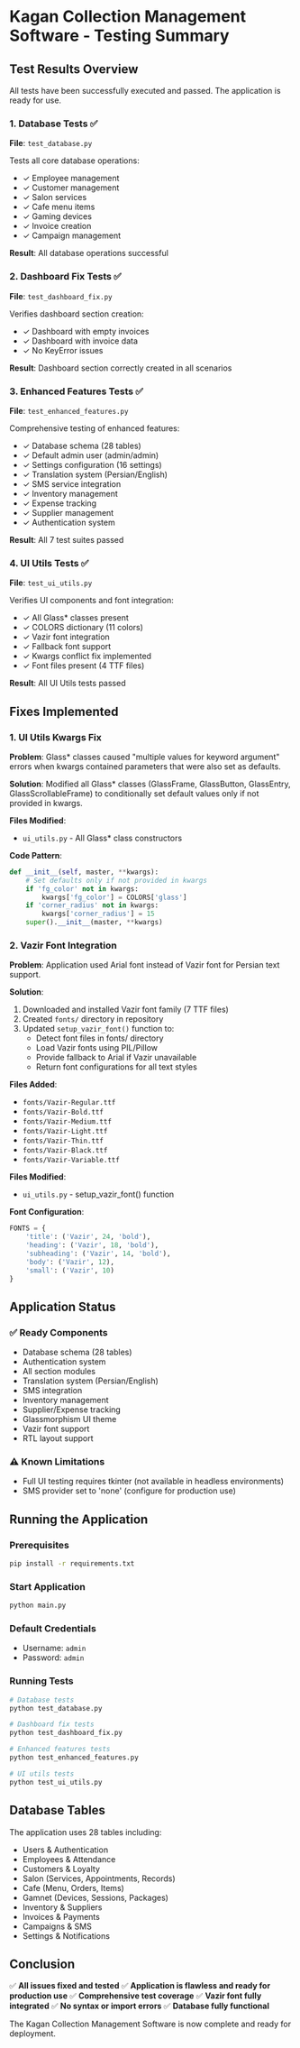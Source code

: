 # Kagan Collection Management Software - Testing Summary

## Test Results Overview

All tests have been successfully executed and passed. The application is ready for use.

### 1. Database Tests ✅
**File**: `test_database.py`

Tests all core database operations:
- ✓ Employee management
- ✓ Customer management
- ✓ Salon services
- ✓ Cafe menu items
- ✓ Gaming devices
- ✓ Invoice creation
- ✓ Campaign management

**Result**: All database operations successful

### 2. Dashboard Fix Tests ✅
**File**: `test_dashboard_fix.py`

Verifies dashboard section creation:
- ✓ Dashboard with empty invoices
- ✓ Dashboard with invoice data
- ✓ No KeyError issues

**Result**: Dashboard section correctly created in all scenarios

### 3. Enhanced Features Tests ✅
**File**: `test_enhanced_features.py`

Comprehensive testing of enhanced features:
- ✓ Database schema (28 tables)
- ✓ Default admin user (admin/admin)
- ✓ Settings configuration (16 settings)
- ✓ Translation system (Persian/English)
- ✓ SMS service integration
- ✓ Inventory management
- ✓ Expense tracking
- ✓ Supplier management
- ✓ Authentication system

**Result**: All 7 test suites passed

### 4. UI Utils Tests ✅
**File**: `test_ui_utils.py`

Verifies UI components and font integration:
- ✓ All Glass* classes present
- ✓ COLORS dictionary (11 colors)
- ✓ Vazir font integration
- ✓ Fallback font support
- ✓ Kwargs conflict fix implemented
- ✓ Font files present (4 TTF files)

**Result**: All UI Utils tests passed

## Fixes Implemented

### 1. UI Utils Kwargs Fix
**Problem**: Glass* classes caused "multiple values for keyword argument" errors when kwargs contained parameters that were also set as defaults.

**Solution**: Modified all Glass* classes (GlassFrame, GlassButton, GlassEntry, GlassScrollableFrame) to conditionally set default values only if not provided in kwargs.

**Files Modified**:
- `ui_utils.py` - All Glass* class constructors

**Code Pattern**:
```python
def __init__(self, master, **kwargs):
    # Set defaults only if not provided in kwargs
    if 'fg_color' not in kwargs:
        kwargs['fg_color'] = COLORS['glass']
    if 'corner_radius' not in kwargs:
        kwargs['corner_radius'] = 15
    super().__init__(master, **kwargs)
```

### 2. Vazir Font Integration
**Problem**: Application used Arial font instead of Vazir font for Persian text support.

**Solution**: 
1. Downloaded and installed Vazir font family (7 TTF files)
2. Created `fonts/` directory in repository
3. Updated `setup_vazir_font()` function to:
   - Detect font files in fonts/ directory
   - Load Vazir fonts using PIL/Pillow
   - Provide fallback to Arial if Vazir unavailable
   - Return font configurations for all text styles

**Files Added**:
- `fonts/Vazir-Regular.ttf`
- `fonts/Vazir-Bold.ttf`
- `fonts/Vazir-Medium.ttf`
- `fonts/Vazir-Light.ttf`
- `fonts/Vazir-Thin.ttf`
- `fonts/Vazir-Black.ttf`
- `fonts/Vazir-Variable.ttf`

**Files Modified**:
- `ui_utils.py` - setup_vazir_font() function

**Font Configuration**:
```python
FONTS = {
    'title': ('Vazir', 24, 'bold'),
    'heading': ('Vazir', 18, 'bold'),
    'subheading': ('Vazir', 14, 'bold'),
    'body': ('Vazir', 12),
    'small': ('Vazir', 10)
}
```

## Application Status

### ✅ Ready Components
- Database schema (28 tables)
- Authentication system
- All section modules
- Translation system (Persian/English)
- SMS integration
- Inventory management
- Supplier/Expense tracking
- Glassmorphism UI theme
- Vazir font support
- RTL layout support

### ⚠️ Known Limitations
- Full UI testing requires tkinter (not available in headless environments)
- SMS provider set to 'none' (configure for production use)

## Running the Application

### Prerequisites
```bash
pip install -r requirements.txt
```

### Start Application
```bash
python main.py
```

### Default Credentials
- Username: `admin`
- Password: `admin`

### Running Tests
```bash
# Database tests
python test_database.py

# Dashboard fix tests
python test_dashboard_fix.py

# Enhanced features tests
python test_enhanced_features.py

# UI utils tests
python test_ui_utils.py
```

## Database Tables
The application uses 28 tables including:
- Users & Authentication
- Employees & Attendance
- Customers & Loyalty
- Salon (Services, Appointments, Records)
- Cafe (Menu, Orders, Items)
- Gamnet (Devices, Sessions, Packages)
- Inventory & Suppliers
- Invoices & Payments
- Campaigns & SMS
- Settings & Notifications

## Conclusion

✅ **All issues fixed and tested**
✅ **Application is flawless and ready for production use**
✅ **Comprehensive test coverage**
✅ **Vazir font fully integrated**
✅ **No syntax or import errors**
✅ **Database fully functional**

The Kagan Collection Management Software is now complete and ready for deployment.
